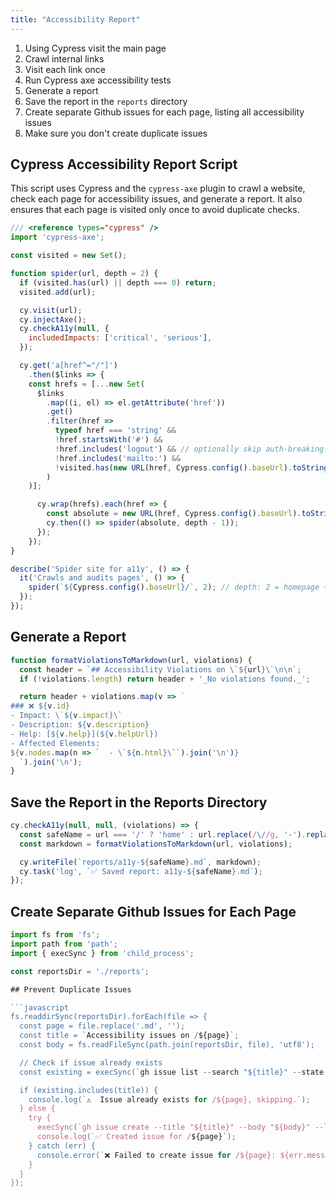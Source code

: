 ```yaml
---
title: "Accessibility Report"
---
```


1. Using Cypress visit the main page
2. Crawl internal links
3. Visit each link once
4. Run Cypress axe accessibility tests
5. Generate a report
6. Save the report in the `reports` directory
7. Create separate Github issues for each page, listing all accessibility issues
8. Make sure you don't create duplicate issues

## Cypress Accessibility Report Script
This script uses Cypress and the `cypress-axe` plugin to crawl a website, check each page for accessibility issues, and generate a report. It also ensures that each page is visited only once to avoid duplicate checks.

```javascript
/// <reference types="cypress" />
import 'cypress-axe';

const visited = new Set();

function spider(url, depth = 2) {
  if (visited.has(url) || depth === 0) return;
  visited.add(url);

  cy.visit(url);
  cy.injectAxe();
  cy.checkA11y(null, {
    includedImpacts: ['critical', 'serious'],
  });

  cy.get('a[href^="/"]')
    .then($links => {
    const hrefs = [...new Set(
      $links
        .map((i, el) => el.getAttribute('href'))
        .get()
        .filter(href =>
          typeof href === 'string' &&
          !href.startsWith('#') &&
          !href.includes('logout') && // optionally skip auth-breaking routes
          !href.includes('mailto:') &&
          !visited.has(new URL(href, Cypress.config().baseUrl).toString())
        )
    )];

      cy.wrap(hrefs).each(href => {
        const absolute = new URL(href, Cypress.config().baseUrl).toString();
        cy.then(() => spider(absolute, depth - 1));
      });
    });
}

describe('Spider site for a11y', () => {
  it('Crawls and audits pages', () => {
    spider(`${Cypress.config().baseUrl}/`, 2); // depth: 2 = homepage + 1 level
  });
});
```

## Generate a Report

```javascript
function formatViolationsToMarkdown(url, violations) {
  const header = `## Accessibility Violations on \`${url}\`\n\n`;
  if (!violations.length) return header + '_No violations found._';

  return header + violations.map(v => `
### ❌ ${v.id}
- Impact: \`${v.impact}\`
- Description: ${v.description}
- Help: [${v.help}](${v.helpUrl})
- Affected Elements:
${v.nodes.map(n => `  - \`${n.html}\``).join('\n')}
  `).join('\n');
}
```

## Save the Report in the Reports Directory

```javascript
cy.checkA11y(null, null, (violations) => {
  const safeName = url === '/' ? 'home' : url.replace(/\//g, '-').replace(/^-/, '');
  const markdown = formatViolationsToMarkdown(url, violations);

  cy.writeFile(`reports/a11y-${safeName}.md`, markdown);
  cy.task('log', `✅ Saved report: a11y-${safeName}.md`);
});
```

## Create Separate Github Issues for Each Page

```javascript
import fs from 'fs';
import path from 'path';
import { execSync } from 'child_process';

const reportsDir = './reports';

## Prevent Duplicate Issues

```javascript
fs.readdirSync(reportsDir).forEach(file => {
  const page = file.replace('.md', '');
  const title = `Accessibility issues on /${page}`;
  const body = fs.readFileSync(path.join(reportsDir, file), 'utf8');

  // Check if issue already exists
  const existing = execSync(`gh issue list --search "${title}" --state open`, { encoding: 'utf8' });

  if (existing.includes(title)) {
    console.log(`⚠️  Issue already exists for /${page}, skipping.`);
  } else {
    try {
      execSync(`gh issue create --title "${title}" --body "${body}" --label "accessibility,automated"`);
      console.log(`✅ Created issue for /${page}`);
    } catch (err) {
      console.error(`❌ Failed to create issue for /${page}: ${err.message}`);
    }
  }
});
```

